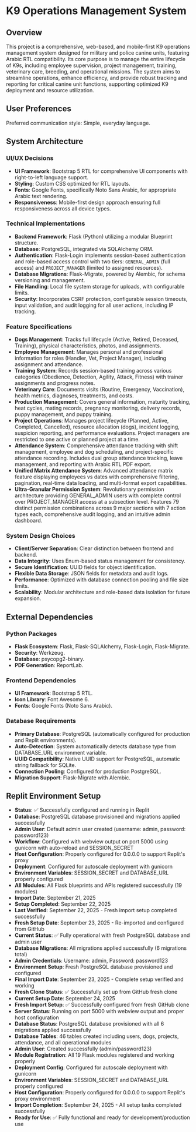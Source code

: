 # K9 Operations Management System

## Overview
This project is a comprehensive, web-based, and mobile-first K9 operations management system designed for military and police canine units, featuring Arabic RTL compatibility. Its core purpose is to manage the entire lifecycle of K9s, including employee supervision, project management, training, veterinary care, breeding, and operational missions. The system aims to streamline operations, enhance efficiency, and provide robust tracking and reporting for critical canine unit functions, supporting optimized K9 deployment and resource utilization.

## User Preferences
Preferred communication style: Simple, everyday language.

## System Architecture

### UI/UX Decisions
- **UI Framework**: Bootstrap 5 RTL for comprehensive UI components with right-to-left language support.
- **Styling**: Custom CSS optimized for RTL layouts.
- **Fonts**: Google Fonts, specifically Noto Sans Arabic, for appropriate Arabic text rendering.
- **Responsiveness**: Mobile-first design approach ensuring full responsiveness across all device types.

### Technical Implementations
- **Backend Framework**: Flask (Python) utilizing a modular Blueprint structure.
- **Database**: PostgreSQL, integrated via SQLAlchemy ORM.
- **Authentication**: Flask-Login implements session-based authentication and role-based access control with two tiers: `GENERAL_ADMIN` (full access) and `PROJECT_MANAGER` (limited to assigned resources).
- **Database Migrations**: Flask-Migrate, powered by Alembic, for schema versioning and management.
- **File Handling**: Local file system storage for uploads, with configurable limits.
- **Security**: Incorporates CSRF protection, configurable session timeouts, input validation, and audit logging for all user actions, including IP tracking.

### Feature Specifications
- **Dogs Management**: Tracks full lifecycle (Active, Retired, Deceased, Training), physical characteristics, photos, and assignments.
- **Employee Management**: Manages personal and professional information for roles (Handler, Vet, Project Manager), including assignment and attendance.
- **Training System**: Records session-based training across various categories (Obedience, Detection, Agility, Attack, Fitness) with trainer assignments and progress notes.
- **Veterinary Care**: Documents visits (Routine, Emergency, Vaccination), health metrics, diagnoses, treatments, and costs.
- **Production Management**: Covers general information, maturity tracking, heat cycles, mating records, pregnancy monitoring, delivery records, puppy management, and puppy training.
- **Project Operations**: Manages project lifecycle (Planned, Active, Completed, Cancelled), resource allocation (dogs), incident logging, suspicion reporting, and performance evaluations. Project managers are restricted to one active or planned project at a time.
- **Attendance System**: Comprehensive attendance tracking with shift management, employee and dog scheduling, and project-specific attendance recording. Includes dual group attendance tracking, leave management, and reporting with Arabic RTL PDF export.
- **Unified Matrix Attendance System**: Advanced attendance matrix feature displaying employees vs dates with comprehensive filtering, pagination, real-time data loading, and multi-format export capabilities.
- **Ultra-Granular Permission System**: Revolutionary permission architecture providing GENERAL_ADMIN users with complete control over PROJECT_MANAGER access at a subsection level. Features 79 distinct permission combinations across 9 major sections with 7 action types each, comprehensive audit logging, and an intuitive admin dashboard.

### System Design Choices
- **Client/Server Separation**: Clear distinction between frontend and backend.
- **Data Integrity**: Uses Enum-based status management for consistency.
- **Secure Identification**: UUID fields for object identification.
- **Flexible Data Storage**: JSON fields for metadata and audit logs.
- **Performance**: Optimized with database connection pooling and file size limits.
- **Scalability**: Modular architecture and role-based data isolation for future expansion.

## External Dependencies

### Python Packages
- **Flask Ecosystem**: Flask, Flask-SQLAlchemy, Flask-Login, Flask-Migrate.
- **Security**: Werkzeug.
- **Database**: psycopg2-binary.
- **PDF Generation**: ReportLab.

### Frontend Dependencies
- **UI Framework**: Bootstrap 5 RTL.
- **Icon Library**: Font Awesome 6.
- **Fonts**: Google Fonts (Noto Sans Arabic).

### Database Requirements
- **Primary Database**: PostgreSQL (automatically configured for production and Replit environments).
- **Auto-Detection**: System automatically detects database type from DATABASE_URL environment variable.
- **UUID Compatibility**: Native UUID support for PostgreSQL, automatic string fallback for SQLite.
- **Connection Pooling**: Configured for production PostgreSQL.
- **Migration Support**: Flask-Migrate with Alembic.

## Replit Environment Setup
- **Status**: ✅ Successfully configured and running in Replit
- **Database**: PostgreSQL database provisioned and migrations applied successfully
- **Admin User**: Default admin user created (username: admin, password: password123)
- **Workflow**: Configured with webview output on port 5000 using gunicorn with auto-reload and SESSION_SECRET
- **Host Configuration**: Properly configured for 0.0.0.0 to support Replit's proxy
- **Deployment**: Configured for autoscale deployment with gunicorn
- **Environment Variables**: SESSION_SECRET and DATABASE_URL properly configured
- **All Modules**: All Flask blueprints and APIs registered successfully (19 modules)
- **Import Date**: September 21, 2025
- **Setup Completed**: September 22, 2025
- **Last Verified**: September 22, 2025 - Fresh import setup completed successfully
- **Fresh Setup Date**: September 23, 2025 - Re-imported and configured from GitHub  
- **Current Status**: ✅ Fully operational with fresh PostgreSQL database and admin user
- **Database Migrations**: All migrations applied successfully (6 migrations total)
- **Admin Credentials**: Username: admin, Password: password123
- **Environment Setup**: Fresh PostgreSQL database provisioned and configured
- **Final Import Date**: September 23, 2025 - Complete setup verified and working
- **Fresh Clone Status**: ✅ Successfully set up from GitHub fresh clone  
- **Current Setup Date**: September 24, 2025
- **Fresh Import Setup**: ✅ Successfully configured from fresh GitHub clone
- **Server Status**: Running on port 5000 with webview output and proper host configuration
- **Database Status**: PostgreSQL database provisioned with all 6 migrations applied successfully
- **Database Tables**: 46 tables created including users, dogs, projects, attendance, and all operational modules
- **Admin User**: Created successfully (admin/password123)
- **Module Registration**: All 19 Flask modules registered and working properly
- **Deployment Config**: Configured for autoscale deployment with gunicorn
- **Environment Variables**: SESSION_SECRET and DATABASE_URL properly configured
- **Host Configuration**: Properly configured for 0.0.0.0 to support Replit's proxy environment
- **Import Completion**: September 24, 2025 - All setup tasks completed successfully
- **Ready for Use**: ✅ Fully functional and ready for development/production use